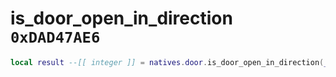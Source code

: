 # is_door_open_in_direction `0xDAD47AE6`

```lua
local result --[[ integer ]] = natives.door.is_door_open_in_direction(_unk0 --[[ integer ]], _unk1 --[[ integer ]])
```